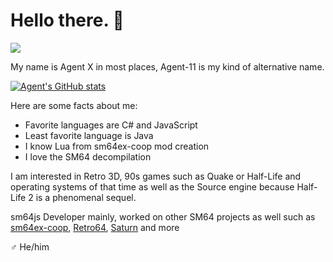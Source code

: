 # Hello there. 👋
![](https://c.tenor.com/WuOwfnsLcfYAAAAC/star-wars-obi-wan-kenobi.gif)

My name is Agent X in most places, Agent-11 is my kind of alternative name.

[![Agent's GitHub stats](https://github-readme-stats.vercel.app/api?username=Agent-11)](https://github.com/anuraghazra/github-readme-stats)

Here are some facts about me:

- Favorite languages are C# and JavaScript
- Least favorite language is Java
- I know Lua from sm64ex-coop mod creation
- I love the SM64 decompilation

I am interested in Retro 3D, 90s games such as Quake or Half-Life and operating systems of that time as well as the Source engine because Half-Life 2 is a phenomenal sequel.

sm64js Developer mainly, worked on other SM64 projects as well such as [sm64ex-coop](https://github.com/djoslin0/sm64ex-coop), [Retro64](https://github.com/Retro64Mod/Retro64Mod), [Saturn](https://github.com/Llennpie/Saturn) and more

♂ He/him
